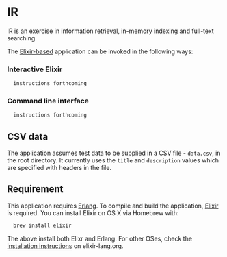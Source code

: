 # IR

IR is an exercise in information retrieval, in-memory indexing and full-text searching.

The [Elixir-based](https://elixir-lang.org) application can be invoked 
in the following ways:

### Interactive Elixir

```elixir
  instructions forthcoming
```

### Command line interface

```elixir
  instructions forthcoming
```

## CSV data

The application assumes test data to be supplied in a CSV file - `data.csv`, in the root directory.
It currently uses the `title` and `description` values which are specified with headers in the file.

## Requirement
This application requires [Erlang](http://erlang.org/doc/installation_guide/INSTALL.html).
To compile and build the application, [Elixir](https://elixir-lang.org) is required.
You can install Elixir on OS X via Homebrew with:

```bash
  brew install elixir
```

The above install both Elixr and Erlang.
For other OSes, check the [installation instructions](http://elixir-lang.org/install.html) on elixir-lang.org.
